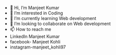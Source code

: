 - 👋 Hi, I’m Manjeet Kumar
- 👀 I’m interested in Coding
- 🌱 I’m currently learning Web development
- 💞️ I’m looking to collaborate on Web development
- 📫 How to reach me 
- LinkedIn Manjeet Kumar
- facebook- Manjeet Kohli
- instagram-manjeet_kohli97

<!---
manjeetkohli97/manjeetkohli97 is a ✨ special ✨ repository because its `README.md` (this file) appears on your GitHub profile.
You can click the Preview link to take a look at your changes.
--->
